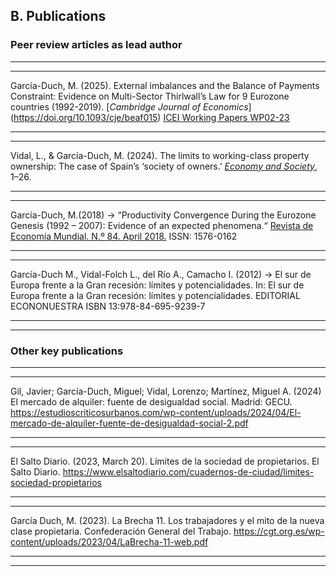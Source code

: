 ## B. Publications

### Peer review articles as lead author

---
---

García-Duch, M. (2025). External imbalances and the Balance of Payments Constraint: Evidence on Multi-Sector Thirlwall’s Law for 9 Eurozone countries (1992-2019). [*Cambridge Journal of Economics*] (https://doi.org/10.1093/cje/beaf015)
[ICEI Working Papers WP02-23](https://docta.ucm.es/entities/publication/17cc3980-a4e2-4790-8b4b-0ed2e3daf071)

---
---


Vidal, L., & García-Duch, M. (2024). The limits to working-class property ownership: The case of Spain’s ‘society of owners.’  [*Economy and Society*](https://doi.org/10.1080/03085147.2024.2414586), 1–26.


---
---


García-Duch, M.(2018) → “Productivity Convergence During the Eurozone Genesis (1992 – 2007): Evidence of an expected phenomena.“ [Revista de Economía Mundial. N.º 84. April 2018.](http://hdl.handle.net/10272/14725)  ISSN: 1576-0162

---
---

García-Duch M., Vidal-Folch L., del Río A., Camacho I. (2012) → El sur de Europa frente a la Gran recesión: límites y potencialidades. In: El sur de Europa frente a la Gran recesión: límites y potencialidades. EDITORIAL ECONONUESTRA ISBN 13:978-84-695-9239-7

---
---

### Other key publications

---
---

Gil, Javier; García-Duch, Miguel; Vidal, Lorenzo; Martínez, Miguel A. (2024) El mercado de alquiler: fuente de desigualdad social. Madrid: GECU. 
https://estudioscriticosurbanos.com/wp-content/uploads/2024/04/El-mercado-de-alquiler-fuente-de-desigualdad-social-2.pdf

---
---


El Salto Diario. (2023, March 20). Límites de la sociedad de propietarios. El Salto Diario. 
https://www.elsaltodiario.com/cuadernos-de-ciudad/limites-sociedad-propietarios

---
---

García Duch, M. (2023). La Brecha 11. Los trabajadores y el mito de la nueva clase propietaria. Confederación General del Trabajo.
https://cgt.org.es/wp-content/uploads/2023/04/LaBrecha-11-web.pdf

---
---